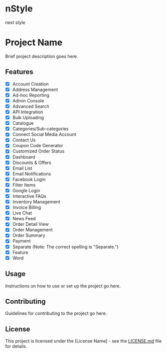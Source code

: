 # nStyle
next style
 #

 # Project Name

Brief project description goes here.

## Features

- [x] Account Creation
- [x] Address Management
- [x] Ad-hoc Reporting
- [x] Admin Console
- [x] Advanced Search
- [x] API Integration
- [x] Bulk Uploading
- [x] Catalogue
- [x] Categories/Sub-categories
- [x] Connect Social Media Account
- [x] Contact Us
- [x] Coupon Code Generator
- [x] Customized Order Status
- [x] Dashboard
- [x] Discounts & Offers
- [x] Email List
- [x] Email Notifications
- [x] Facebook Login
- [x] Filter Items
- [x] Google Login
- [x] Interactive FAQs
- [x] Inventory Management
- [x] Invoice Billing
- [x] Live Chat
- [x] News Feed
- [x] Order Detail View
- [x] Order Management
- [x] Order Summary
- [x] Payment
- [x] Separate (Note: The correct spelling is "Separate.")
- [x] Feature
- [x] Word

## Usage

Instructions on how to use or set up the project go here.

## Contributing

Guidelines for contributing to the project go here.

## License

This project is licensed under the [License Name] - see the [LICENSE.md](LICENSE.md) file for details.

